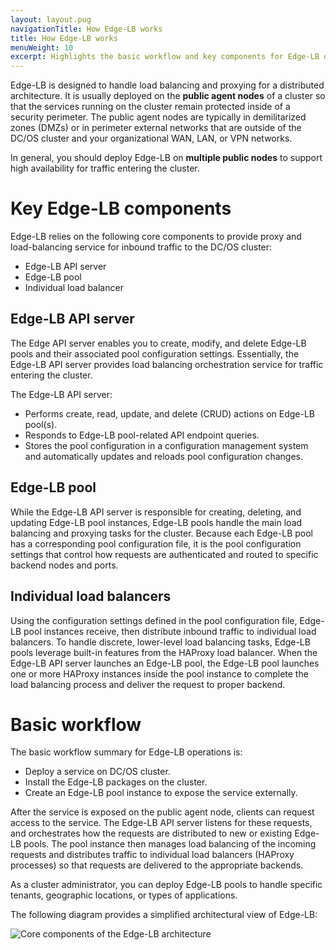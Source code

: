 ```yaml
---
layout: layout.pug
navigationTitle: How Edge-LB works
title: How Edge-LB works
menuWeight: 10
excerpt: Highlights the basic workflow and key components for Edge-LB operations
---
```


Edge-LB is designed to handle load balancing and proxying for a distributed architecture.
It is usually deployed on the **public agent nodes** of a cluster so that the services running on the cluster remain protected inside of a security perimeter. The public agent nodes are typically in demilitarized zones (DMZs) or in perimeter external networks that are outside of the DC/OS cluster and your organizational WAN, LAN, or VPN networks.

In general, you should deploy Edge-LB on **multiple public nodes** to support high availability for traffic entering the cluster.

# Key Edge-LB components
Edge-LB relies on the following core components to provide proxy and load-balancing service for inbound traffic to the DC/OS cluster:
- Edge-LB API server
- Edge-LB pool
- Individual load balancer

## Edge-LB API server

The Edge API server enables you to create, modify, and delete Edge-LB pools and their associated pool configuration settings.
Essentially, the Edge-LB API server provides load balancing orchestration service for traffic entering the cluster.

The Edge-LB API server:
- Performs create, read, update, and delete (CRUD) actions on Edge-LB pool(s).
- Responds to Edge-LB pool-related API endpoint queries.
- Stores the pool configuration in a configuration management system and automatically updates and reloads pool configuration changes.

## Edge-LB pool

While the Edge-LB API server is responsible for creating, deleting, and updating Edge-LB pool instances, Edge-LB pools handle the main load balancing and proxying tasks for the cluster.
Because each Edge-LB pool has a corresponding pool configuration file, it is the pool configuration settings that control how requests are authenticated and routed to specific backend nodes and ports.

## Individual load balancers
Using the configuration settings defined in the pool configuration file, Edge-LB pool instances receive, then distribute inbound traffic to individual load balancers. To handle discrete, lower-level load balancing tasks, Edge-LB pools leverage built-in features from the HAProxy load balancer. When the Edge-LB API server launches an Edge-LB pool, the Edge-LB pool launches one or more HAProxy instances inside the pool instance to complete the load balancing process and deliver the request to proper backend.

# Basic workflow
The basic workflow summary for Edge-LB operations is:
- Deploy a service on DC/OS cluster.
- Install the Edge-LB packages on the cluster.
- Create an Edge-LB pool instance to expose the service externally.

After the service is exposed on the public agent node, clients can request access to the service. The Edge-LB API server listens for these requests, and orchestrates how the requests are distributed to new or existing Edge-LB pools. The pool instance then manages load balancing of the incoming requests and distributes traffic to individual load balancers (HAProxy processes) so that requests are delivered to the appropriate backends.

As a cluster administrator, you can deploy Edge-LB pools to handle specific tenants, geographic locations, or types of applications.

The following diagram provides a simplified architectural view of Edge-LB:

<p>
<img src="/mesosphere/dcos/services/edge-lb/1.7/img/Edge-LB-component-arch.png" alt="Core components of the Edge-LB architecture">
</p>
